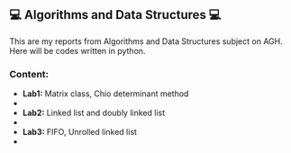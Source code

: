 ## :computer: Algorithms and Data Structures :computer:
This are my reports from Algorithms and Data Structures subject on AGH. Here will be codes written in python.

### Content:
<ul>
<li><strong>Lab1:</strong> Matrix class, Chio determinant method<li>
<li><strong>Lab2:</strong> Linked list and doubly linked list<li>
<li><strong>Lab3:</strong> FIFO, Unrolled linked list<li>

</ul>

